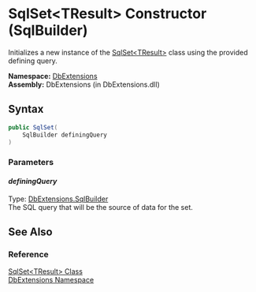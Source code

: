 SqlSet&lt;TResult> Constructor (SqlBuilder)
===========================================
Initializes a new instance of the [SqlSet&lt;TResult>][1] class using the provided defining query.

**Namespace:** [DbExtensions][2]  
**Assembly:** DbExtensions (in DbExtensions.dll)

Syntax
------

```csharp
public SqlSet(
	SqlBuilder definingQuery
)
```

### Parameters

#### *definingQuery*
Type: [DbExtensions.SqlBuilder][3]  
The SQL query that will be the source of data for the set.


See Also
--------

### Reference
[SqlSet&lt;TResult> Class][1]  
[DbExtensions Namespace][2]  

[1]: README.md
[2]: ../README.md
[3]: ../SqlBuilder/README.md